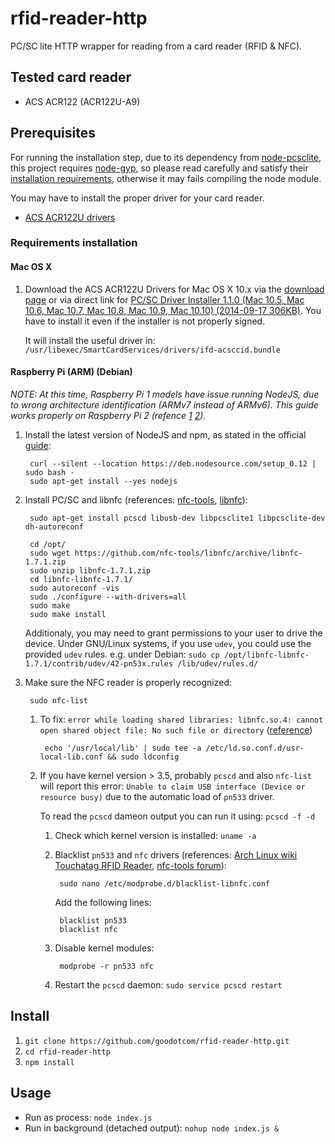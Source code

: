 # rfid-reader-http

PC/SC lite HTTP wrapper for reading from a card reader (RFID &amp; NFC).

## Tested card reader

* ACS ACR122 (ACR122U-A9)

## Prerequisites

For running the installation step, due to its dependency from [node-pcsclite](https://github.com/santigimeno/node-pcsclite), this project requires [node-gyp](https://github.com/TooTallNate/node-gyp), so please read carefully and satisfy their [installation requirements](https://github.com/TooTallNate/node-gyp#installation), otherwise it may fails compiling the node module.

You may have to install the proper driver for your card reader.

   * [ACS ACR122U drivers](http://www.acs.com.hk/en/driver/3/acr122u-usb-nfc-reader/)

### Requirements installation

#### Mac OS X

1. Download the ACS ACR122U Drivers for Mac OS X 10.x via the [download page](http://www.acs.com.hk/en/driver/3/acr122u-usb-nfc-reader/) or via direct link for [PC/SC Driver Installer 1.1.0 (Mac 10.5, Mac 10.6, Mac 10.7, Mac 10.8, Mac 10.9, Mac 10.10) (2014-09-17 306KB)](http://www.acs.com.hk/download-driver-unified/5133/ACS-Unified-INST-MacOSX-110-P.zip). You have to install it even if the installer is not properly signed.

    It will install the useful driver in: `/usr/libexec/SmartCardServices/drivers/ifd-acsccid.bundle`

#### Raspberry Pi (ARM) (Debian)

*NOTE: At this time, Raspberry Pi 1 models have issue running NodeJS, due to wrong architecture identification (ARMv7 instead of ARMv6). This guide works properly on Raspberry Pi 2 (refence [1](http://raspberrypi.stackexchange.com/a/30068/32403) [2](https://github.com/v8/v8-git-mirror/blob/master/src/base/cpu.cc#L483-L499)).*

1. Install the latest version of NodeJS and npm, as stated in the official [guide](https://github.com/joyent/node/wiki/Installing-Node.js-via-package-manager#debian-and-ubuntu-based-linux-distributions):

        curl --silent --location https://deb.nodesource.com/setup_0.12 | sudo bash -
        sudo apt-get install --yes nodejs
    
2. Install PC/SC and libnfc (references: [nfc-tools](http://nfc-tools.org/index.php?title=Libnfc#Debian_.2F_Ubuntu), [libnfc](https://github.com/nfc-tools/libnfc)):

        sudo apt-get install pcscd libusb-dev libpcsclite1 libpcsclite-dev dh-autoreconf
    
        cd /opt/
        sudo wget https://github.com/nfc-tools/libnfc/archive/libnfc-1.7.1.zip
        sudo unzip libnfc-1.7.1.zip
        cd libnfc-libnfc-1.7.1/
        sudo autoreconf -vis
        sudo ./configure --with-drivers=all
        sudo make
        sudo make install

    Additionaly, you may need to grant permissions to your user to drive the device.
    Under GNU/Linux systems, if you use `udev`, you could use the provided `udev` rules.
        e.g. under Debian: `sudo cp /opt/libnfc-libnfc-1.7.1/contrib/udev/42-pn53x.rules /lib/udev/rules.d/`
    
3. Make sure the NFC reader is properly recognized:
    
        sudo nfc-list
        
    1. To fix: `error while loading shared libraries: libnfc.so.4: cannot open shared object file: No such file or directory` ([reference](http://seckev.blog.com/2013/04/17/installation-mfterm-with-acr122u-on-kali-linux-system/))

            echo '/usr/local/lib' | sudo tee -a /etc/ld.so.conf.d/usr-local-lib.conf && sudo ldconfig

    2. If you have kernel version > 3.5, probably `pcscd` and also `nfc-list` will report this error: `Unable to claim USB interface (Device or resource busy)` due to the automatic load of `pn533` driver.

        To read the `pcscd` dameon output you can run it using: `pcscd -f -d`

        1. Check which kernel version is installed: `uname -a`
        2. Blacklist `pn533` and `nfc` drivers (references: [Arch Linux wiki Touchatag RFID Reader](https://wiki.archlinux.org/index.php/Touchatag_RFID_Reader), [nfc-tools forum](http://forums.nfc-tools.org/post/5308/#p5308)):

                sudo nano /etc/modprobe.d/blacklist-libnfc.conf

            Add the following lines:

                blacklist pn533
                blacklist nfc

        3. Disable kernel modules:

                modprobe -r pn533 nfc

        4. Restart the `pcscd` daemon: `sudo service pcscd restart`

## Install

1. `git clone https://github.com/goodotcom/rfid-reader-http.git`
2. `cd rfid-reader-http`
3. `npm install`

## Usage

* Run as process: `node index.js`
* Run in background (detached output): `nohup node index.js &`
